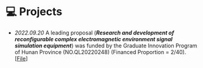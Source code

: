 # 💻 Projects
- *2022.09.20* A leading proposal (**<i>Research and development of reconfigurable complex electromagnetic environment signal simulation equipment</i>**) was funded by the Graduate Innovation Program of Hunan Province (NO.QL20220248) (Financed Proportion = 2/40). [<a target="_blank" href="./images/Project_2022_1.pdf" >File</a>]